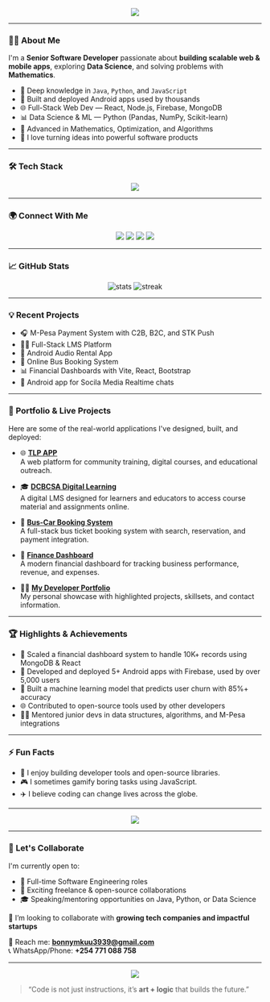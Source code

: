 <!-- Profile Header -->
<p align="center">
  <img src="https://readme-typing-svg.herokuapp.com?font=Fira+Code&size=24&pause=1000&color=3F51B5&center=true&vCenter=true&width=800&lines=Hi+there!+I'm+Boniface+Nderitu;Senior+Software+Developer;Full-Stack+Engineer+%7C+AI+Builder+%7C+Tech+Mentor" />
</p>


---

### 👨‍💻 About Me

I'm a **Senior Software Developer** passionate about **building scalable web & mobile apps**, exploring **Data Science**, and solving problems with **Mathematics**.

- 🧠 Deep knowledge in `Java`, `Python`, and `JavaScript`
- 📱 Built and deployed Android apps used by thousands
- 🌐 Full-Stack Web Dev — React, Node.js, Firebase, MongoDB
- 📊 Data Science & ML — Python (Pandas, NumPy, Scikit-learn)
- 🧮 Advanced in Mathematics, Optimization, and Algorithms
- 🚀 I love turning ideas into powerful software products

---

### 🛠️ Tech Stack

<p align="center">
  <img src="https://skillicons.dev/icons?i=java,python,javascript,nodejs,react,html,css,mongodb,firebase,git,linux,androidstudio,vscode" />
</p>

---

### 🌍 Connect With Me

<p align="center">
  <a href="https://www.linkedin.com/in/your-linkedin" target="_blank"><img src="https://img.shields.io/badge/LinkedIn-blue?style=for-the-badge&logo=linkedin" /></a>
  <a href="https://twitter.com/your-handle" target="_blank"><img src="https://img.shields.io/badge/Twitter-1DA1F2?style=for-the-badge&logo=twitter" /></a>
  <a href="https://github.com/bonnymkuu" target="_blank"><img src="https://img.shields.io/badge/GitHub-100000?style=for-the-badge&logo=github" /></a>
  <a href="mailto:bonnymkuu3939@gmail.com"><img src="https://img.shields.io/badge/Email-D14836?style=for-the-badge&logo=gmail" /></a>
</p>

---

### 📈 GitHub Stats

<p align="center">
  <img src="https://github-readme-stats.vercel.app/api?username=bonnymkuu&show_icons=true&theme=radical" alt="stats" />
  <img src="https://github-readme-streak-stats.herokuapp.com/?user=bonnymkuu&theme=radical" alt="streak" />
</p>

---

### 💡 Recent Projects

- 🎧 M-Pesa Payment System with C2B, B2C, and STK Push
- 🧑‍🏫 Full-Stack LMS Platform
- 📱 Android Audio Rental App 
- 🚌 Online Bus Booking System
- 📊 Financial Dashboards with Vite, React, Bootstrap
- 📱 Android app for Socila Media Realtime chats

---

### 🧩 Portfolio & Live Projects

Here are some of the real-world applications I've designed, built, and deployed:

- 🌐 [**TLP APP**](http://tlpapp.netlify.app/)  
  A web platform for community training, digital courses, and educational outreach.

- 🎓 [**DCBCSA Digital Learning**](http://dcbcsa.netlify.app/)  
  A digital LMS designed for learners and educators to access course material and assignments online.

- 🚌 [**Bus-Car Booking System**](https://bus-car.netlify.app/)  
  A full-stack bus ticket booking system with search, reservation, and payment integration.

- 💸 [**Finance Dashboard**](https://financed.netlify.app/)  
  A modern financial dashboard for tracking business performance, revenue, and expenses.

- 🧑‍💻 [**My Developer Portfolio**](https://bonnymkuu.github.io/portfolio/)  
  My personal showcase with highlighted projects, skillsets, and contact information.

---

### 🏆 Highlights & Achievements

- 🚀 Scaled a financial dashboard system to handle 10K+ records using MongoDB & React
- 📱 Developed and deployed 5+ Android apps with Firebase, used by over 5,000 users
- 🧠 Built a machine learning model that predicts user churn with 85%+ accuracy
- 🌐 Contributed to open-source tools used by other developers
- 👨‍🏫 Mentored junior devs in data structures, algorithms, and M-Pesa integrations

---

### ⚡ Fun Facts

- 🔐 I enjoy building developer tools and open-source libraries.
- 🎮 I sometimes gamify boring tasks using JavaScript.
- ✈️ I believe coding can change lives across the globe.

---

<p align="center">
  <img src="https://github-profile-trophy.vercel.app/?username=bonnymkuu&theme=matrix&no-frame=true&margin-w=10" />
</p>

---

### 🤝 Let's Collaborate

I'm currently open to:

- 💼 Full-time Software Engineering roles
- 🧪 Exciting freelance & open-source collaborations
- 🎓 Speaking/mentoring opportunities on Java, Python, or Data Science

💞️ I’m looking to collaborate with **growing tech companies and impactful startups**

📩 Reach me: **bonnymkuu3939@gmail.com**  
📞 WhatsApp/Phone: **+254 771 088 758**

---

<p align="center">
  <img src="https://github-profile-summary-cards.vercel.app/api/cards/profile-details?username=bonnymkuu&theme=tokyonight" />
</p>

> “Code is not just instructions, it’s **art + logic** that builds the future.”



